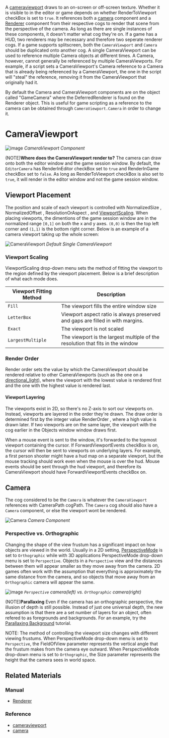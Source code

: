A [cameraviewport](https://github.com/PlasmaEngine/PlasmaDocs/blob/master/code_reference/class_reference/cameraviewport.markdown) draws to an on-screen or off-screen texture. Whether it is visible to in the editor or game depends on whether RenderToViewport checkBox is set to `true`.  It references both a [camera](https://github.com/PlasmaEngine/PlasmaDocs/blob/master/code_reference/class_reference/camera.markdown) component and a [Renderer](https://plasmaengine.github.io/PlasmaDocs/Manual/plasmamanual/graphics/renderer/deferred_renderer.markdown) component from their respective cogs to render that scene from the perspective of the camera.  As long as there are single instances of these components, it doesn't matter what cog they're on.  If a game has a HUD, two renderers may be necessary and therefore two seperate renderer cogs.  If a game supports splitscreen, both the `CameraViewport` and `Camera` should be duplicated onto another cog. A single CameraViewport can be used to reference multiple Camera objects at different times. A Camera, however, cannot generally be referenced by multiple CameraViewports. For example, if a script sets a CameraViewport's Camera reference to a Camera that is already being referenced by a CameraViewport, the one in the script will "steal" the reference, removing it from the CameraViewport that originally had it.

By default the Camera and CameraViewport components are on the object called "GameCamera" where the DeferredRenderer is found on the Renderer object. This is useful for game scripting as a reference to the camera can be obtained through `CameraViewport.Camera` in order to change it.

 # CameraViewport


![image](https://media.githubusercontent.com/media/PlasmaEngine/PlasmaDocs/master/doc_files/46327.png) *CameraViewport Component*


(NOTE)**Where does the CameraViewport render to?**
The camera can draw onto both the editor window and the game session window.  By default, the `EditorCamera` has RenderInEditor checkBox set to `true` and RenderInGame checkBox set to `false`. As long as RenderToViewport checkBox is also set to `true`, it will render in the editor window and not the game session window.

 ## Viewport Placement
The position and scale of each viewport is controlled with NormalizedSize , NormalizedOffset , ResolutionOrAspect , and [ViewportScaling](https://github.com/PlasmaEngine/PlasmaDocs/blob/master/code_reference/enum_reference.markdown#viewportscaling).  When placing viewports, the dimentions of the game session window are in the normalized range `[0,1]` on both the x and y axes.  `(0,0)` is then the top left corner and `(1,1)` is the bottom right corner.  Below is an example of a camera viewport taking up the whole screen:



![CameraViewport](https://media.githubusercontent.com/media/PlasmaEngine/PlasmaDocs/master/doc_files/47642.png) *Default Single CameraViewport*


 ### Viewport Scaling
ViewportScaling drop-down menu sets the method of fitting the viewport to the region defined by the viewport placement.  Below is a brief description of what each mode does.

| Viewport Fitting Method | Description |
| -- | -- |
| `Fill` | The viewport fills the entire window size |
| `LetterBox` | Viewport aspect ratio is always preserved and gaps are filled in with margins. |
| `Exact` | The viewport is not scaled |
| `LargestMultiple` | The viewport is the largest multiple of the resolution that fits in the window |

 ### Render Order

Render order sets the value by which the CameraViewport should be rendered relative to other CameraViewports (such as the one on a [directional_light](https://plasmaengine.github.io/PlasmaDocs/Manual/plasmamanual/graphics/lighting/direct_lighting/directional_light.markdown)), where the viewport with the lowest value is rendered first and the one with the highest value is rendered last.

 #### Viewport Layering
The viewports exist in 2D, so there's no Z-axis to sort our viewports on.  Instead, viewports are layered in the order they're drawn.  The draw order is determined first by the integer value RenderOrder , where a high value is drawn later.  If two viewports are on the same layer, the viewport with the cog earlier in the Objects window window draws first.

When a mouse event is sent to the window, it's forwarded to the topmost viewport containing the cursor.  If ForwardViewportEvents checkBox is on, the cursor will then be sent to viewports on underlying layers.  For example, a first person shooter might have a hud map on a separate viewport, but the mouse tracking should work even when the mouse is over the hud.  Mouse events should be sent through the hud viewport, and therefore its CameraViewport should have ForwardViewportEvents checkBox on.

 ## Camera
The cog considered to be the `Camera` is whatever the `CameraViewport` references with CameraPath cogPath.  The `Camera` cog should also have a `Camera` component, or else the viewport wont be rendered.



![Camera](https://media.githubusercontent.com/media/PlasmaEngine/PlasmaDocs/master/doc_files/47645.png) *Camera Component*


 ### Perspective vs. Orthographic
Changing the shape of the view frustum has a significant impact on how objects are viewed in the world.  Usually in a 2D setting, [PerspectiveMode](https://github.com/PlasmaEngine/PlasmaDocs/blob/master/code_reference/enum_reference.markdown#perspectivemode) is set to `Orthographic` while with 3D applications PerspectiveMode drop-down menu is set to `Perspective`.  Objects in a `Perspective` view and the distances between them will appear smaller as they move away from the camera.  2D games often work with the assumption that everything is approximately the same distance from the camera, and so objects that move away from an `Orthographic` camera will appear the same.



![image](https://media.githubusercontent.com/media/PlasmaEngine/PlasmaDocs/master/doc_files/46825.png) *`Perspective` camera(left) vs. `Orthographic` camera(right)*


(NOTE)**Parallaxing** Even if the camera has an orthographic perspective, the illusion of depth is still possible.  Instead of just one universal depth, the new assumption is that there are a set number of layers for an object, often refered to as foregrounds and backgrounds.  For an example, try the [Parallaxing Background](https://plasmaengine.github.io/PlasmaDocs/Manual//tutorials/graphics/parallaxbackground.markdown) tutorial.

NOTE: The method of controlling the viewport size changes with different viewing frustums.  When PerspectiveMode drop-down menu is set to `Perspective`, the FieldOfView  parameter represents the vertical angle that the frustum makes from the camera eye outward.  When PerspectiveMode drop-down menu is set to `Orthographic`, the Size  parameter represents the height that the camera sees in world space.

 ## Related Materials
 ### Manual
- [Renderer](https://plasmaengine.github.io/PlasmaDocs/Manual/plasmamanual/graphics/renderer.markdown)

 ### Reference
- [cameraviewport](https://github.com/PlasmaEngine/PlasmaDocs/blob/master/code_reference/class_reference/cameraviewport.markdown)
- [camera](https://github.com/PlasmaEngine/PlasmaDocs/blob/master/code_reference/class_reference/camera.markdown) 

 